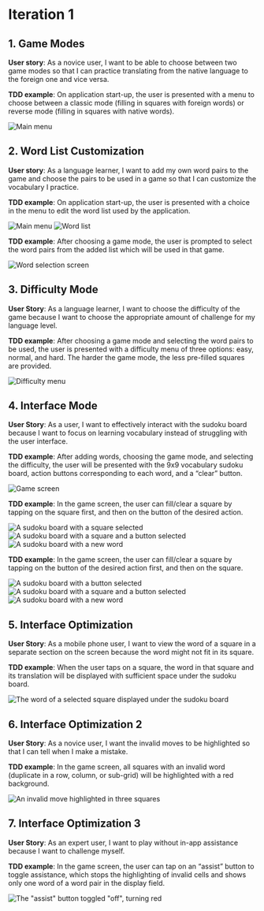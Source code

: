 # Iteration 1

## 1. Game Modes

**User story**: As a novice user, I want to be able to choose between two game modes so that I can practice translating from the native language to the foreign one and vice versa.

**TDD example**: On application start-up, the user is presented with a menu to choose between a classic mode (filling in squares with foreign words) or reverse mode (filling in squares with native words).

![Main menu](img/main_menu.jpg "Main menu")



## 2. Word List Customization

**User story**: As a language learner, I want to add my own word pairs to the game and choose the pairs to be used in a game so that I can customize the vocabulary I practice.

**TDD example**: On application start-up, the user is presented with a choice in the menu to edit the word list used by the application.

![Main menu](img/main_menu.jpg "Main menu")
![Word list](img/word_list.jpg "Word list")

**TDD example**: After choosing a game mode, the user is prompted to select the word pairs from the added list which will be used in that game.

![Word selection screen](img/select_word.jpg "Word selection")



## 3. Difficulty Mode

**User Story**: As a language learner, I want to choose the difficulty of the game because I want to choose the appropriate amount of challenge for my language level.

**TDD example**: After choosing a game mode and selecting the word pairs to be used, the user is presented with a difficulty menu of three options: easy, normal, and hard. The harder the game mode, the less pre-filled squares are provided.

![Difficulty menu](img/diff_menu.jpg "Difficulty Menu")



## 4. Interface Mode

**User Story**: As a user, I want to effectively interact with the sudoku board because I want to focus on learning vocabulary instead of struggling with the user interface.

**TDD example**: After adding words, choosing the game mode, and selecting the difficulty, the user will be presented with the 9x9 vocabulary sudoku board, action buttons corresponding to each word, and a “clear” button.

![Game screen](img/game_screen.jpg "Game screen")

**TDD example**: In the game screen, the user can fill/clear a square by tapping on the square first, and then on the button of the desired action.

![A sudoku board with a square selected](img/game_select_square.jpg "Selected square")
![A sudoku board with a square and a button selected](img/game_select_both.jpg "Select both")
![A sudoku board with a new word](img/game_filled_square.jpg "Filled square")

**TDD example**: In the game screen, the user can fill/clear a square by tapping on the button of the desired action first, and then on the square.

![A sudoku board with a button selected](img/game_select_btn.jpg "Select button")
![A sudoku board with a square and a button selected](img/game_select_both.jpg "Select both")
![A sudoku board with a new word](img/game_filled_square.jpg "Filled square")



## 5. Interface Optimization

**User Story**: As a mobile phone user, I want to view the word of a square in a separate section on the screen because the word might not fit in its square.

**TDD example**: When the user taps on a square, the word in that square and its translation will be displayed with sufficient space under the sudoku board.

![The word of a selected square displayed under the sudoku board](img/game_display_text.jpg "Displayed text")



## 6. Interface Optimization 2

**User Story**: As a novice user, I want the invalid moves to be highlighted so that I can tell when I make a mistake.

**TDD example**: In the game screen, all squares with an invalid word (duplicate in a row, column, or sub-grid) will be highlighted with a red background.

![An invalid move highlighted in three squares](img/game_invalid_highlight.jpg "Highlight invalid move")



## 7. Interface Optimization 3

**User Story**: As an expert user, I want to play without in-app assistance because I want to challenge myself.

**TDD example**: In the game screen, the user can tap on an “assist” button to toggle assistance, which stops the highlighting of invalid cells and shows only one word of a word pair in the display field.

![The "assist" button toggled "off", turning red](img/game_no_assist.jpg "Assist mode toggled off")